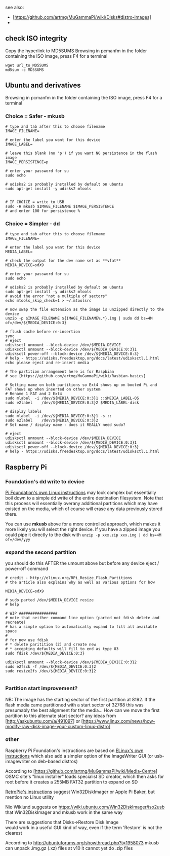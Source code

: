 
see also:
* [https://github.com/artmg/MuGammaPi/wiki/Disks#distro-images]
* 


## check ISO integrity

Copy the hyperlink to MD5SUMS 
Browsing in pcmanfm in the folder containing the ISO image, press F4 for a terminal

```
wget url_to_MD5SUMS
md5sum -c MD5SUMS
```


## Ubuntu and derivatives ##

Browsing in pcmanfm in the folder containing the ISO image, press F4 for a terminal

### Choice = Safer - mkusb

```
# type and tab after this to choose filename
IMAGE_FILENAME=

# enter the label you want for this device
IMAGE_LABEL=

# leave this blank (no 'p') if you want NO persistence in the flash image
IMAGE_PERSISTENCE=p

# enter your password for su
sudo echo

# udisks2 is probably installed by default on ubuntu
sudo apt-get install -y udisks2 mtools


# IF CHOICE = write to USB
sudo -H mkusb $IMAGE_FILENAME $IMAGE_PERSISTENCE 
# and enter 100 for persistence %
```


### Choice = Simpler - dd

```
# type and tab after this to choose filename
IMAGE_FILENAME=

# enter the label you want for this device
MEDIA_LABEL=

# check the output for the dev name set as **vfat**
MEDIA_DEVICE=sdX9

# enter your password for su
sudo echo

# udisks2 is probably installed by default on ubuntu
sudo apt-get install -y udisks2 mtools
# avoid the error "not a multiple of sectors"
echo mtools_skip_check=1 > ~/.mtoolsrc

# now swap the file extension as the image is unzipped directly to the device
unzip -p $IMAGE_FILENAME ${IMAGE_FILENAME%.*}.img | sudo dd bs=4M of=/dev/${MEDIA_DEVICE:0:3}

# flush cache before re-insertion
sync 
# eject
udisksctl unmount --block-device /dev/$MEDIA_DEVICE
udisksctl unmount --block-device /dev/${MEDIA_DEVICE:0:3}1
udisksctl power-off --block-device /dev/${MEDIA_DEVICE:0:3}
# help - https://udisks.freedesktop.org/docs/latest/udisksctl.1.html
echo please eject and re-insert media

# The partition arrangement here is for Raspbian
# see [https://github.com/artmg/MuGammaPi/wiki/Rasbian-basics]

# Setting name on both partitions so Ext4 shows up on booted Pi and FAT shows up when inserted on other system
# Rename 1 FAT and 2 Ext4 
sudo mlabel  -i /dev/${MEDIA_DEVICE:0:3}1 ::$MEDIA_LABEL-OS
sudo e2label    /dev/${MEDIA_DEVICE:0:3}2 $MEDIA_LABEL-disk

# display labels
sudo mlabel  -i /dev/${MEDIA_DEVICE:0:3}1 -s ::
sudo e2label    /dev/${MEDIA_DEVICE:0:3}2 
# Set name / display name - does it REALLY need sudo?

# eject
udisksctl unmount --block-device /dev/$MEDIA_DEVICE
udisksctl unmount --block-device /dev/${MEDIA_DEVICE:0:3}1
udisksctl power-off --block-device /dev/${MEDIA_DEVICE:0:3}
# help - https://udisks.freedesktop.org/docs/latest/udisksctl.1.html
```



## Raspberry Pi ##

### Foundation's dd write to device

[Pi Foundation's own Linux instructions](https://www.raspberrypi.org/documentation/installation/installing-images/linux.md)
may look complex but essentially boil down to a simple dd write of the entire destination filesystem. 
Note that this process will essentially overany additional partitions which may have existed on the media, 
which of course will erase any data previously stored there. 

You can use **mkusb** above for a more controlled approach, which makes it more likely you will select the right device. If you have a zipped image you could pipe it directly to the disk with `unzip -p xxx.zip xxx.img | dd bs=4M of=/dev/yyy` 


### expand the second partition

you should do this AFTER the umount above but before any device eject / power-off command

```
# credit - http://elinux.org/RPi_Resize_Flash_Partitions
# the article also explains why as well as various options for how

MEDIA_DEVICE=sdX9

# sudo parted /dev/$MEDIA_DEVICE resize 
# help

# WIP #################
# note that neither command line option (parted not fdisk delete and recreate) 
# has a simple option to automatically expand to fill all available space
# 
# for now use fdisk 
# * delete paritition (2) and create new 
# * accepting defaults will fill to end as type 83
sudo fdisk /dev/${MEDIA_DEVICE:0:3}

udisksctl unmount --block-device /dev/${MEDIA_DEVICE:0:3}2
sudo e2fsck -f /dev/${MEDIA_DEVICE:0:3}2
sudo resize2fs /dev/${MEDIA_DEVICE:0:3}2


```

### Partition start improvement?

NB: The image has the starting sector of the first partition at 8192. 
If the flash media came partitioned with a start sector of 32768 
this was presumably the best alignment for the media...
How can we move the first partition to this alternate start sector? 
any ideas from [http://askubuntu.com/a/491097] 
or [https://www.linux.com/news/how-modify-raw-disk-image-your-custom-linux-distro]


### other

Raspberry Pi Foundation's instructions are based on [ELinux's own instructions](http://elinux.org/RPi_Easy_SD_Card_Setup#Flashing_the_SD_Card_using_Linux_.28including_on_a_Raspberry_Pi.21.29) 
which also add a simpler option of the ImageWriter GUI (or usb-imagewriter on deb-based distros)

According to [https://github.com/artmg/MuGammaPi/wiki/Media-Centre] 
OSMC site's "linux installer" loads specialist SD creator, 
which then asks for root before it 
creates a 255MB FAT32 partition to expand on SD 

[RetroPie's instructions](https://github.com/RetroPie/RetroPie-Setup/wiki/First-Installation#install-30-image-on-sd-card) 
suggest Win32DiskImager or Apple Pi Baker, 
but mention no Linux utility 

Nio Wiklund suggests on https://wiki.ubuntu.com/Win32DiskImager/iso2usb 
that Win32DiskImager and mkusb work in the same way

There are suggestions that  Disks->Restore Disk Image  
would work in a useful GUI kind of way, even if the term 'Restore' is not the clearest

According to http://ubuntuforums.org/showthread.php?t=1958073
mkusb can unpack .img.gz (.xz) files
at v10 it cannot yet do .zip files


